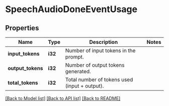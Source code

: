 # SpeechAudioDoneEventUsage

## Properties

Name | Type | Description | Notes
------------ | ------------- | ------------- | -------------
**input_tokens** | **i32** | Number of input tokens in the prompt. | 
**output_tokens** | **i32** | Number of output tokens generated. | 
**total_tokens** | **i32** | Total number of tokens used (input + output). | 

[[Back to Model list]](../README.md#documentation-for-models) [[Back to API list]](../README.md#documentation-for-api-endpoints) [[Back to README]](../README.md)


